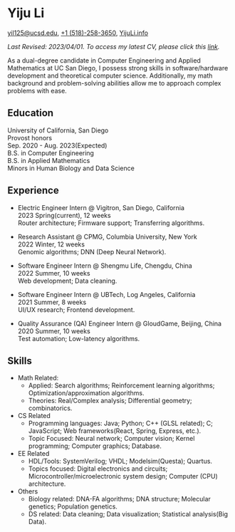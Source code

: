 # Yiju Li

[yil125@ucsd.edu](mailto:yil125@ucsd.edu), [+1 (518)-258-3650](tel:+15182583650), [YijuLi.info](https://yijuli.info)

*Last Revised: 2023/04/01. To access my latest CV, please click this [link](https://yijuli.info/CV.pdf).* 

As a dual-degree candidate in Computer Engineering and Applied Mathematics at UC San Diego, I possess strong skills in software/hardware development and theoretical computer science. Additionally, my math background and problem-solving abilities allow me to approach complex problems with ease. 

## Education
University of California, San Diego  
Provost honors  
Sep. 2020 - Aug. 2023(Expected)  
B.S. in Computer Engineering  
B.S. in Applied Mathematics  
Minors in Human Biology and Data Science
         

## Experience
- Electric Engineer Intern @ Vigitron, San Diego, California  
2023 Spring(current), 12 weeks  
 Router architecture; Firmware support; Transferring algorithms.

- Research Assistant @ CPMG, Columbia University, New York  
2022 Winter, 12 weeks  
Genomic algorithms; DNN (Deep Neural Network).

- Software Engineer Intern @ Shengmu Life, Chengdu, China  
2022 Summer, 10 weeks  
Web development; Data cleaning.

- Software Engineer Intern @ UBTech, Log Angeles, California  
2021 Summer, 8 weeks  
UI/UX research; Frontend development.

- Quality Assurance (QA) Engineer Intern @ GloudGame, Beijing, China  
2020 Summer, 10 weeks  
Test automation; Low-latency algorithms.

## Skills
- Math Related:
  - Applied: Search algorithms; Reinforcement learning algorithms; Optimization/approximation algorithms.
  - Theories: Real/Complex analysis; Differential geometry; combinatorics.
- CS Related
  - Programming languages: Java; Python; C++ (GLSL related); C; JavaScript; Web frameworks(React, Spring, Express, etc.). 
  - Topic Focused: Neural network; Computer vision; Kernel programming; Computer graphics; Database.
- EE Related
  - HDL/Tools: SystemVerilog; VHDL; Modelsim(Questa); Quartus.
  - Topics focused: Digital electronics and circuits; Microcontroller/microelectronic system design; Computer (CPU) architecture.
- Others
  - Biology related: DNA-FA algorithms; DNA structure; Molecular genetics; Population genetics.
  - DS related: Data cleaning; Data visualization; Statistical analysis(Big Data).


